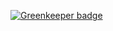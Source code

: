 

[![Greenkeeper badge](https://badges.greenkeeper.io/markis/football-graphql.svg)](https://greenkeeper.io/)
